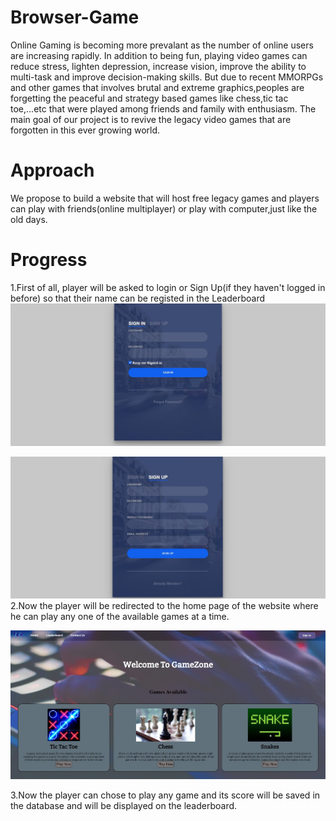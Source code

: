# Browser-Game

   Online Gaming is becoming more prevalant as the number of online users are increasing rapidly.
   In addition to being fun, playing video games can reduce stress, lighten depression, increase vision, improve the ability to multi-task and improve decision-making skills.
   But due to recent MMORPGs and other games that involves brutal and extreme graphics,peoples are forgetting the peaceful and strategy based games like chess,tic tac toe,...etc that were played among friends and family with enthusiasm.
The main goal of our project is to revive the legacy video games that are forgotten in this ever growing world.

# Approach
We propose to build a website that will host free legacy games and players can play with friends(online multiplayer) or play with computer,just like the old days.

# Progress
1.First of all, player will be asked to login or Sign Up(if they haven't logged in before) so that their name can be registed in the Leaderboard
![SignIn page](/screenshot/SignIn.jpg)

![Signup page](/screenshot/signup.jpg)
2.Now the player will be redirected to the home page of the website where he can play any one of the available games at a time.

![Website page](/screenshot/website1.jpg)

3.Now the player can chose to play any game and its score will be saved in the database and will be displayed on the leaderboard.
